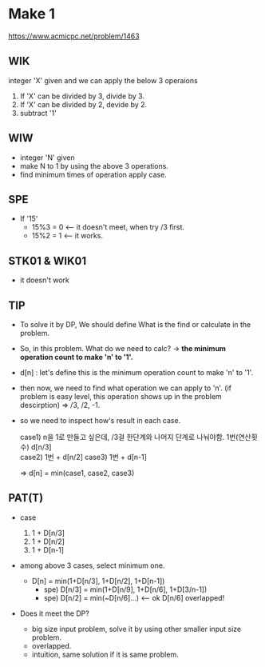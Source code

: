 # Make 1
<https://www.acmicpc.net/problem/1463>

## WIK
integer 'X' given and we can apply the below 3 operaions
1. If 'X' can be divided by 3, divide by 3.
2. If 'X' can be divided by 2, devide by 2.
3. subtract '1'

## WIW
- integer 'N' given
- make N to 1 by using the above 3 operations.
- find minimum times of operation apply case.

## SPE
- If '15'
  - 15%3 = 0   <-- it doesn't meet, when try /3 first.
  - 15%2 = 1   <-- it works.


## STK01 & WIK01
- it doesn't work
   

## TIP
- To solve it by DP,
  We should define What is the find or calculate in the problem.

- So, in this problem.
  What do we need to calc?
  -> **the minimum operation count to make 'n' to '1'.**


- d[n] : let's define this is the minimum operation count to make 'n' to '1'.

- then now, we need to find what operation we can apply to 'n'. 
  (if problem is easy level, this operation shows up in the problem descirption)
  => /3, /2, -1.
 
- so we need to inspect how's result in each case.

   case1) n을 1로 만들고 싶은데, /3걸 한단계와 나머지 단계로 나눠야함.
            1번(연산횟수)      d[n/3]          
   case2)   1번 + d[n/2]
   case3)   1번 + d[n-1]

  => d[n] = min(case1, case2, case3)



## PAT(T)
- case
  1. 1 + D[n/3]
  2. 1 + D[n/2]
  3. 1 + D[n-1]

- among above 3 cases, select minimum one.
  - D[n] = min(1+D[n/3], 1+D[n/2], 1+D[n-1])
    - spe) D[n/3] = min(1+D[n/9], 1+D[n/6], 1+D[3/n-1])
    - spe) D[n/2] = min(~D[n/6]...)  <-- ok D[n/6] overlapped!

- Does it meet the DP?
  - big size input problem, solve it by using other smaller input size problem.
  - overlapped.
  - intuition, same solution if it is same problem.





